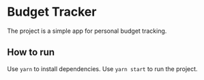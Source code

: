 # Budget Tracker

The project is a simple app for personal budget tracking.

How to run
-------------

Use ```yarn``` to install dependencies.
Use ```yarn start``` to run the project.
